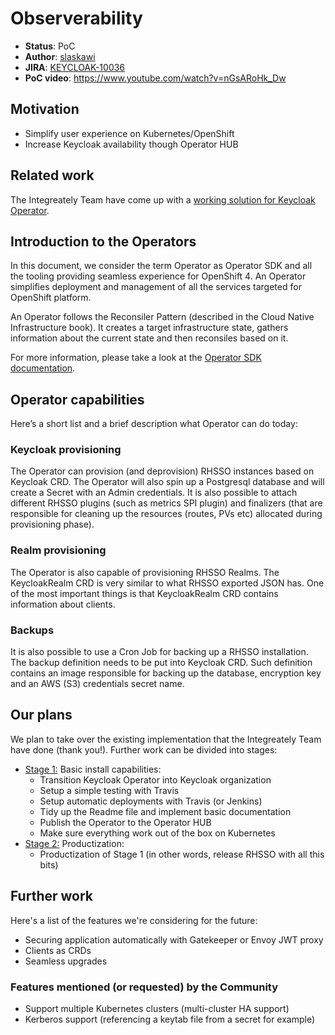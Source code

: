 # Observerability

* **Status**: PoC
* **Author**: [slaskawi](https://github.com/slaskawi)
* **JIRA**: [KEYCLOAK-10036](https://issues.jboss.org/browse/KEYCLOAK-10036)
* **PoC video**: https://www.youtube.com/watch?v=nGsARoHk_Dw

## Motivation

* Simplify user experience on Kubernetes/OpenShift
* Increase Keycloak availability though Operator HUB

## Related work

The Integreately Team have come up with a [working solution for Keycloak Operator](https://github.com/integr8ly/keycloak-operator).

## Introduction to the Operators

In this document, we consider the term Operator as Operator SDK and all the tooling
providing seamless experience for OpenShift 4. An Operator simplifies deployment and
management of all the services targeted for OpenShift platform.

An Operator follows the Reconsiler Pattern (described in the Cloud Native Infrastructure book).
It creates a target infrastructure state, gathers information about the current state and then reconsiles
based on it.

For more information, please take a look at the [Operator SDK documentation](https://github.com/operator-framework/operator-sdk).

## Operator capabilities

Here’s a short list and a brief description what Operator can do today:

### Keycloak provisioning

The Operator can provision (and deprovision) RHSSO instances based on Keycloak CRD. The Operator will also spin up a Postgresql database and will create a Secret with an Admin credentials. It is also possible to attach different RHSSO plugins (such as metrics SPI plugin) and finalizers (that are responsible for cleaning up the resources (routes, PVs etc) allocated during provisioning phase).

### Realm provisioning

The Operator is also capable of provisioning RHSSO Realms. The KeycloakRealm CRD is very similar to what RHSSO exported JSON has. One of the most important things is that KeycloakRealm CRD contains information about clients.

### Backups

It is also possible to use a Cron Job for backing up a RHSSO installation. The backup definition needs to be put into Keycloak CRD. Such definition contains an image responsible for backing up the database, encryption key and an AWS (S3) credentials secret name.

## Our plans

We plan to take over the existing implementation that the Integreately Team have done (thank you!). Further work can be divided into stages:

* [Stage 1:](https://issues.jboss.org/browse/KEYCLOAK-10318) Basic install capabilities:
  * Transition Keycloak Operator into Keycloak organization
  * Setup a simple testing with Travis
  * Setup automatic deployments with Travis (or Jenkins)
  * Tidy up the Readme file and implement basic documentation
  * Publish the Operator to the Operator HUB
  * Make sure everything work out of the box on Kubernetes
* [Stage 2:](https://issues.jboss.org/browse/KEYCLOAK-10319) Productization:
  * Productization of Stage 1 (in other words, release RHSSO with all this bits)

## Further work

Here's a list of the features we're considering for the future:

* Securing application automatically with Gatekeeper or Envoy JWT proxy
* Clients as CRDs
* Seamless upgrades

### Features mentioned (or requested) by the Community

* Support multiple Kubernetes clusters (multi-cluster HA support)
* Kerberos support (referencing a keytab file from a secret for example)